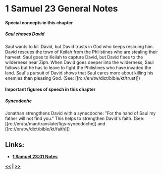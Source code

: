 # 1 Samuel 23 General Notes

#### Special concepts in this chapter

##### Saul chases David
Saul wants to  kill David, but David trusts in God who keeps rescuing him. David rescues the town of Keilah from the Philistines who are stealing their harvest. Saul goes to Keilah to capture David, but David flees to the wilderness near Ziph. When David goes deeper into the wilderness, Saul follows but he has to leave to fight the Philistines who have invaded the land. Saul's pursuit of David shows that Saul cares more about killing his enemies than pleasing God. (See: [[rc://en/tw/dict/bible/kt/trust]])   

#### Important figures of speech in this chapter

##### Synecdoche
Jonathan strengthens David with a synecdoche: "For the hand of Saul my father will not find you." This helps to strengthen David's faith. (See: [[rc://en/ta/man/translate/figs-synecdoche]] and [[rc://en/tw/dict/bible/kt/faith]])

## Links:

* __[1 Samuel 23:01 Notes](./01.md)__

__[<<](../22/intro.md) | [>>](../24/intro.md)__
